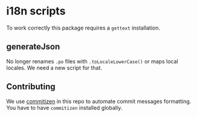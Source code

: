 # i18n scripts

To work correctly this package requires a `gettext` installation.

## generateJson

No longer renames `.po` files with `.toLocale​Lower​Case()` or maps local locales. We need a new script for that.

## Contributing

We use [commitizen](https://github.com/commitizen/cz-cli) in this repo to automate commit messages formatting. You have to have `commitizen` installed globally.
